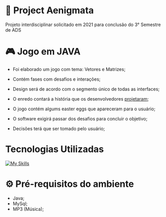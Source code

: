 # 📍 Project Aenigmata
Projeto interdisciplinar solicitado em 2021 para conclusão do 3° Semestre de ADS

# 🎮 Jogo em JAVA

- Foi elaborado um jogo com tema: Vetores e Matrizes;
- Contém fases com desafios e interações;
- Design será de acordo com o segmento único de todas as interfaces;
- O enredo contará a história que os desenvolvedores <a href=“http://exemplo.com/“>projetaram</a>;

- O jogo contém algums easter eggs que apareceram para o usuário; 
- O software exigirá passar dos desafios para concluir o objetivo; 
- Decisões terá que ser tomado pelo usuário;

<h1> Tecnologias Utilizadas</h1>

[![My Skills](https://skillicons.dev/icons?i=github,java,vscode)](https://skillicons.dev)
 </div>
<div>


<h1> ⚙  Pré-requisitos do ambiente  </h1>

- Java;
- MySql;
- MP3 (Música);
